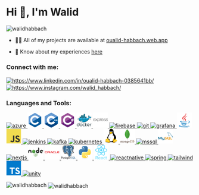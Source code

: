<h1 align="left">Hi 👋, I'm Walid</h1>
<p align="left"> <img src="https://komarev.com/ghpvc/?username=walidhabbach&label=Profile%20views&color=0e75b6&style=flat" alt="walidhabbach" /> </p>

- 👨‍💻 All of my projects are available at [oualid-habbach.web.app](https://oualid-habbach.web.app)

- 📄 Know about my experiences [here](https://drive.google.com/file/d/1vUB1xBjDpCLLwKqbQHkgS9Mfyfk_9jo7/view?usp=sharing)


 

<h3 align="left">Connect with me:</h3>
<p align="left">
<a href="https://www.linkedin.com/in/oualid-habbach-0385641bb/" target="blank"><img align="center" src="https://raw.githubusercontent.com/rahuldkjain/github-profile-readme-generator/master/src/images/icons/Social/linked-in-alt.svg" alt="https://www.linkedin.com/in/oualid-habbach-0385641bb/" height="30" width="40" /></a>
<a href="https://www.instagram.com/walid_habbach/" target="blank"><img align="center" src="https://raw.githubusercontent.com/rahuldkjain/github-profile-readme-generator/master/src/images/icons/Social/instagram.svg" alt="https://www.instagram.com/walid_habbach/" height="30" width="40" /></a>
</p>

<h3 align="left">Languages and Tools:</h3>
<p align="left"> <a href="https://azure.microsoft.com/en-in/" target="_blank" rel="noreferrer"> <img src="https://www.vectorlogo.zone/logos/microsoft_azure/microsoft_azure-icon.svg" alt="azure" width="40" height="40"/> </a> <a href="https://www.cprogramming.com/" target="_blank" rel="noreferrer"> <img src="https://raw.githubusercontent.com/devicons/devicon/master/icons/c/c-original.svg" alt="c" width="40" height="40"/> </a> <a href="https://www.w3schools.com/cpp/" target="_blank" rel="noreferrer"> <img src="https://raw.githubusercontent.com/devicons/devicon/master/icons/cplusplus/cplusplus-original.svg" alt="cplusplus" width="40" height="40"/> </a> <a href="https://www.w3schools.com/cs/" target="_blank" rel="noreferrer"> <img src="https://raw.githubusercontent.com/devicons/devicon/master/icons/csharp/csharp-original.svg" alt="csharp" width="40" height="40"/> </a> <a href="https://www.docker.com/" target="_blank" rel="noreferrer"> <img src="https://raw.githubusercontent.com/devicons/devicon/master/icons/docker/docker-original-wordmark.svg" alt="docker" width="40" height="40"/> </a> <a href="https://expressjs.com" target="_blank" rel="noreferrer"> <img src="https://raw.githubusercontent.com/devicons/devicon/master/icons/express/express-original-wordmark.svg" alt="express" width="40" height="40"/> </a> <a href="https://firebase.google.com/" target="_blank" rel="noreferrer"> <img src="https://www.vectorlogo.zone/logos/firebase/firebase-icon.svg" alt="firebase" width="40" height="40"/> </a> <a href="https://git-scm.com/" target="_blank" rel="noreferrer"> <img src="https://www.vectorlogo.zone/logos/git-scm/git-scm-icon.svg" alt="git" width="40" height="40"/> </a> <a href="https://grafana.com" target="_blank" rel="noreferrer"> <img src="https://www.vectorlogo.zone/logos/grafana/grafana-icon.svg" alt="grafana" width="40" height="40"/> </a> <a href="https://www.java.com" target="_blank" rel="noreferrer"> <img src="https://raw.githubusercontent.com/devicons/devicon/master/icons/java/java-original.svg" alt="java" width="40" height="40"/> </a> <a href="https://developer.mozilla.org/en-US/docs/Web/JavaScript" target="_blank" rel="noreferrer"> <img src="https://raw.githubusercontent.com/devicons/devicon/master/icons/javascript/javascript-original.svg" alt="javascript" width="40" height="40"/> </a> <a href="https://www.jenkins.io" target="_blank" rel="noreferrer"> <img src="https://www.vectorlogo.zone/logos/jenkins/jenkins-icon.svg" alt="jenkins" width="40" height="40"/> </a> <a href="https://kafka.apache.org/" target="_blank" rel="noreferrer"> <img src="https://www.vectorlogo.zone/logos/apache_kafka/apache_kafka-icon.svg" alt="kafka" width="40" height="40"/> </a> <a href="https://kubernetes.io" target="_blank" rel="noreferrer"> <img src="https://www.vectorlogo.zone/logos/kubernetes/kubernetes-icon.svg" alt="kubernetes" width="40" height="40"/> </a> <a href="https://www.linux.org/" target="_blank" rel="noreferrer"> <img src="https://raw.githubusercontent.com/devicons/devicon/master/icons/linux/linux-original.svg" alt="linux" width="40" height="40"/> </a> <a href="https://www.mongodb.com/" target="_blank" rel="noreferrer"> <img src="https://raw.githubusercontent.com/devicons/devicon/master/icons/mongodb/mongodb-original-wordmark.svg" alt="mongodb" width="40" height="40"/> </a> <a href="https://www.microsoft.com/en-us/sql-server" target="_blank" rel="noreferrer"> <img src="https://www.svgrepo.com/show/303229/microsoft-sql-server-logo.svg" alt="mssql" width="40" height="40"/> </a> <a href="https://www.mysql.com/" target="_blank" rel="noreferrer"> <img src="https://raw.githubusercontent.com/devicons/devicon/master/icons/mysql/mysql-original-wordmark.svg" alt="mysql" width="40" height="40"/> </a> <a href="https://nextjs.org/" target="_blank" rel="noreferrer"> <img src="https://upload.vectorlogo.zone/logos/nextjs/images/abcffb25-b56d-475f-9c82-26818776dc33.svg" alt="nextjs" width="40" height="40"/> </a> <a href="https://nodejs.org" target="_blank" rel="noreferrer"> <img src="https://raw.githubusercontent.com/devicons/devicon/master/icons/nodejs/nodejs-original-wordmark.svg" alt="nodejs" width="40" height="40"/> </a> <a href="https://www.oracle.com/" target="_blank" rel="noreferrer"> <img src="https://raw.githubusercontent.com/devicons/devicon/master/icons/oracle/oracle-original.svg" alt="oracle" width="40" height="40"/> </a> <a href="https://www.postgresql.org" target="_blank" rel="noreferrer"> <img src="https://raw.githubusercontent.com/devicons/devicon/master/icons/postgresql/postgresql-original-wordmark.svg" alt="postgresql" width="40" height="40"/> </a> <a href="https://www.python.org" target="_blank" rel="noreferrer"> <img src="https://raw.githubusercontent.com/devicons/devicon/master/icons/python/python-original.svg" alt="python" width="40" height="40"/> </a> <a href="https://reactjs.org/" target="_blank" rel="noreferrer"> <img src="https://raw.githubusercontent.com/devicons/devicon/master/icons/react/react-original-wordmark.svg" alt="react" width="40" height="40"/> </a> <a href="https://reactnative.dev/" target="_blank" rel="noreferrer"> <img src="https://reactnative.dev/img/header_logo.svg" alt="reactnative" width="40" height="40"/> </a> <a href="https://spring.io/" target="_blank" rel="noreferrer"> <img src="https://www.vectorlogo.zone/logos/springio/springio-icon.svg" alt="spring" width="40" height="40"/> </a> <a href="https://tailwindcss.com/" target="_blank" rel="noreferrer"> <img src="https://www.vectorlogo.zone/logos/tailwindcss/tailwindcss-icon.svg" alt="tailwind" width="40" height="40"/> </a> <a href="https://www.typescriptlang.org/" target="_blank" rel="noreferrer"> <img src="https://raw.githubusercontent.com/devicons/devicon/master/icons/typescript/typescript-original.svg" alt="typescript" width="40" height="40"/> </a> <a href="https://unity.com/" target="_blank" rel="noreferrer"> <img src="https://user-images.githubusercontent.com/79254928/169626239-1f5c9371-6bc9-4fd4-949a-2bd28fd1a29c.png" alt="unity" width="40" height="40"/> </a> </p>

<p><img align="left" src="https://github-readme-stats.vercel.app/api/top-langs?username=walidhabbach&show_icons=true&locale=en&layout=compact&theme=tokyonight" alt="walidhabbach" /></p>

<p>&nbsp;<img align="center" src="https://github-readme-stats.vercel.app/api?username=walidhabbach&locale=en&layout=compact&theme=tokyonight&show_icons=true" alt="walidhabbach" /></p>

 

 <!--
<h1 align="left">Hi , I'm Walid 👋</h1>
<ul>
 
<li><g-emoji class="g-emoji" alias="telescope" fallback-src="https://github.githubassets.com/images/icons/emoji/unicode/1f52d.png">🔭</g-emoji> I’m currently working on a Banking App using js<a href="#" rel="nofollow"> </a>.</li>  -->
<!-- <li><g-emoji class="g-emoji" alias="seedling" fallback-src="https://github.githubassets.com/images/icons/emoji/unicode/1f331.png">🌱</g-emoji> I’m currently learning more about C# , java script , databases and C++ .</li>
 
<li>
  <g-emoji class="g-emoji" alias="mailbox" fallback-src="https://github.githubassets.com/images/icons/emoji/unicode/1f4eb.png">📫</g-emoji>
  How to reach me: 
  <a href="https://www.instagram.com/walid_habbach/" rel="nofollow">Instagram - @walid_habbach</a> , 
  <a href="https://www.linkedin.com/in/oualid-habbach-0385641bb/" rel="nofollow">Linkedin - oualid habbach</a></li>
</li>
  <g-emoji class="g-emoji" alias="smile" fallback-src="https://github.githubassets.com/images/icons/emoji/unicode/1f604.png">
</ul>
<a href="https://www.linkedin.com/in/oualid-habbach-0385641bb/" rel="follow">
  <img src="https://img.shields.io/badge/oualid-habbach-0385641bb?style=for-the-badge&logo=linkedin&logoColor=white">
  </a>
<a href="https://github.com/walidhabbach">
  <img src="https://img.shields.io/badge/walid-habbach?style=for-the-badge&logo=github&logoColor=white">
  </a>


<h3 align="left">Languages and Tools :</h3>
<p align="left"> 
 
<a href="https://upload.vectorlogo.zone/logos/nextjs/images/abcffb25-b56d-475f-9c82-26818776dc33.svg" target="_blank"> <img src="https://upload.vectorlogo.zone/logos/nextjs/images/abcffb25-b56d-475f-9c82-26818776dc33.svg" alt="nextjs" width="40" height="40"/> </a>
<a href="https://www.vectorlogo.zone/logos/typescriptlang/typescriptlang-icon.svg" target="_blank"> <img src="https://www.vectorlogo.zone/logos/typescriptlang/typescriptlang-icon.svg" alt="spring" width="40" height="40"/> </a>
<a href="https://www.vectorlogo.zone/logos/springio/springio-icon.svg" target="_blank"> <img src="https://www.vectorlogo.zone/logos/springio/springio-icon.svg" alt="spring" width="40" height="40"/> </a>
<a href="https://www.vectorlogo.zone/logos/expoio/expoio-icon.svg" target="_blank"> <img src="https://www.vectorlogo.zone/logos/expoio/expoio-icon.svg" alt="expo" width="40" height="40"/> </a>
<a href="https://cdn.iconscout.com/icon/free/png-512/free-azure-devops-3521296-2944715.png?f=webp&w=256" target="_blank"> <img src="https://cdn.iconscout.com/icon/free/png-512/free-azure-devops-3521296-2944715.png?f=webp&w=256" alt="azure" width="40" height="40"/> </a>
  <a href="https://www.cprogramming.com/" target="_blank"> <img src="https://raw.githubusercontent.com/devicons/devicon/master/icons/c/c-original.svg" alt="c"  width="40" height="40"/> </a> 
   <a href="https://raw.githubusercontent.com/devicons/devicon/master/icons/docker/docker-original-wordmark.svg" target="_blank"> <img src="https://raw.githubusercontent.com/devicons/devicon/master/icons/docker/docker-original-wordmark.svg" alt="c"  width="40" height="40"/> </a> 
   <a href="https://www.vectorlogo.zone/logos/reactjs/reactjs-icon.svg" target="_blank"> <img src="https://www.vectorlogo.zone/logos/reactjs/reactjs-icon.svg" alt="c"  width="40" height="40"/> </a> 
   <a href="https://www.vectorlogo.zone/logos/nodejs/nodejs-icon.svg" target="_blank"> <img src="https://www.vectorlogo.zone/logos/nodejs/nodejs-icon.svg" alt="c"  width="40" height="40"/> </a> 
  <a href="https://docs.microsoft.com/en-us/dotnet/csharp" target="_blank"> 
    <img src="https://raw.githubusercontent.com/devicons/devicon/master/icons/csharp/csharp-original.svg" alt="c#"  width="40" height="40"/> </a> 
 <a href="https://www.techtarget.com/searchdatamanagement/definition/SQL-Server" target="_blank"> 
    <img src="https://img.icons8.com/color/40/000000/microsoft-sql-server.png" alt="SQL"  width="40" height="40"/> </a> 
 
  <a href="https://learn.unity.com" target="_blank"> 
    <img src="https://user-images.githubusercontent.com/79254928/169626239-1f5c9371-6bc9-4fd4-949a-2bd28fd1a29c.png" alt="Unity"  width="40" height="40"/> </a> 
  <a href="https://developer.mozilla.org/en-US/docs/Web/JavaScript" target="_blank"> 
    <img src="https://raw.githubusercontent.com/devicons/devicon/master/icons/javascript/javascript-original.svg" alt="javascript" width="40" height="40"/> </a>
   <a href="https://getbootstrap.com" target="_blank"> <img src="https://raw.githubusercontent.com/devicons/devicon/master/icons/bootstrap/bootstrap-plain-wordmark.svg" alt="bootstrap" width="40" height="40"/> </a>
  <a href="https://firebase.google.com/" target="_blank"> 
  <img src="https://www.vectorlogo.zone/logos/firebase/firebase-icon.svg" alt="firebase" width="40" height="40"/> </a> 
  <a href="https://www.w3schools.com/css/" target="_blank"> <img src="https://raw.githubusercontent.com/devicons/devicon/master/icons/css3/css3-original-wordmark.svg" alt="css3" width="40" height="40"/> </a>
  <a href="https://git-scm.com/" target="_blank">
  <img src="https://www.vectorlogo.zone/logos/git-scm/git-scm-icon.svg" alt="git" width="40" height="40"/> </a>
  <a href="https://www.w3.org/html/" target="_blank">
  <img src="https://raw.githubusercontent.com/devicons/devicon/master/icons/html5/html5-original-wordmark.svg" alt="html5" width="40" height="40"/> 
  </a> 
   
</p>

  <p><br> <img align="center" src="https://github-readme-stats.vercel.app/api?username=walidhabbach&show_icons=true&theme=tokyonight&show_icons=true" alt="Walid-Habbach" /></p>
  
 <p> <img align="center" src="https://github-readme-stats.vercel.app/api/top-langs/?username=walidhabbach&show_icons=true&locale=en&layout=compact" alt="Walid-Habbach" /></p> 
 

  </article>
  </div>
</div>
 -->









 
